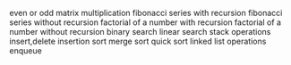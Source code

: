 even or odd
matrix multiplication
fibonacci series with recursion
fibonacci series without recursion
factorial of a number with recursion
factorial of a number without recursion
binary search
linear search
stack operations
insert,delete
insertion sort
merge sort
quick sort
linked list operations
enqueue
